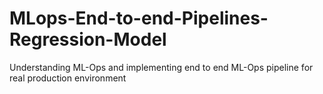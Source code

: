 # MLops-End-to-end-Pipelines-Regression-Model
Understanding ML-Ops and implementing end to end ML-Ops pipeline for real production environment 
